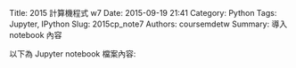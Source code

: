 Title: 2015 計算機程式  w7
Date: 2015-09-19 21:41
Category: Python
Tags: Jupyter, IPython
Slug: 2015cp_note7
Authors: coursemdetw
Summary: 導入 notebook 內容

以下為 Jupyter notebook 檔案內容:





